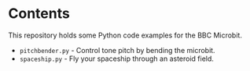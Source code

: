 Contents
========

This repository holds some Python code examples for the
BBC Microbit.


* `pitchbender.py` - Control tone pitch by bending the microbit.
* `spaceship.py` - Fly your spaceship through an asteroid field.
